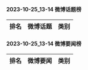 #### 2023-10-25_13-14  微博话题榜

| 排名 | 微博话题 | 类别 |
| --- | --- | --- |
#### 2023-10-25_13-14  微博要闻榜

| 排名 | 微博要闻 | 类别 |
| --- | --- | --- |
